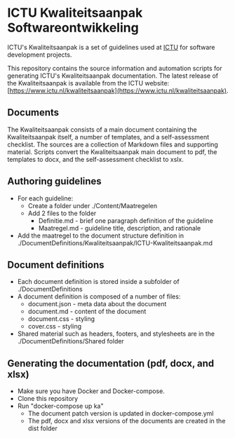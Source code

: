 # ICTU Kwaliteitsaanpak Softwareontwikkeling

ICTU's Kwaliteitsaanpak is a set of guidelines used at [ICTU](https://www.ictu.nl/) for software development projects.

This repository contains the source information and automation scripts for generating ICTU's Kwaliteitsaanpak documentation. The latest release of the Kwaliteitsaanpak is available from the ICTU website: [https://www.ictu.nl/kwaliteitsaanpak](https://www.ictu.nl/kwaliteitsaanpak).

## Documents

The Kwaliteitsaanpak consists of a main document containing the Kwaliteitsaanpak itself, a number of templates, and a self-assessment checklist. The sources are a collection of Markdown files and supporting material. Scripts convert the Kwaliteitsaanpak main document to pdf, the templates to docx, and the self-assessment checklist to xslx.

## Authoring guidelines

- For each guideline:
  - Create a folder under ./Content/Maatregelen
  - Add 2 files to the folder
    - Definitie.md - brief one paragraph definition of the guideline
    - Maatregel.md - guideline title, description, and rationale
- Add the maatregel to the document structure definition in ./DocumentDefinitions/Kwaliteitsaanpak/ICTU-Kwaliteitsaanpak.md

## Document definitions

- Each document definition is stored inside a subfolder of ./DocumentDefinitions
- A document definition is composed of a number of files:
  - document.json - meta data about the document
  - document.md - content of the document
  - document.css - styling
  - cover.css - styling
- Shared material such as headers, footers, and stylesheets are in the ./DocumentDefinitions/Shared folder

## Generating the documentation (pdf, docx, and xlsx)

- Make sure you have Docker and Docker-compose.
- Clone this repository
- Run "docker-compose up ka"
  - The document patch version is updated in docker-compose.yml
  - The pdf, docx and xlsx versions of the documents are created in the dist folder
